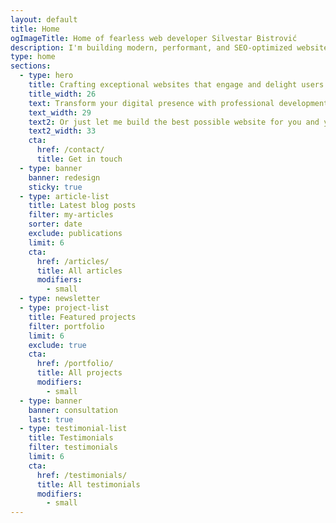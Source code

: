 ```yaml
---
layout: default
title: Home
ogImageTitle: Home of fearless web developer Silvestar Bistrović
description: I'm building modern, performant, and SEO-optimized websites since 2012 using the best coding practices to deliver the best experience for every user.
type: home
sections:
  - type: hero
    title: Crafting exceptional websites that engage and delight users since 2012
    title_width: 26
    text: Transform your digital presence with professional development services.
    text_width: 29
    text2: Or just let me build the best possible website for you and your business.
    text2_width: 33
    cta:
      href: /contact/
      title: Get in touch
  - type: banner
    banner: redesign
    sticky: true
  - type: article-list
    title: Latest blog posts
    filter: my-articles
    sorter: date
    exclude: publications
    limit: 6
    cta:
      href: /articles/
      title: All articles
      modifiers:
        - small
  - type: newsletter
  - type: project-list
    title: Featured projects
    filter: portfolio
    limit: 6
    exclude: true
    cta:
      href: /portfolio/
      title: All projects
      modifiers:
        - small
  - type: banner
    banner: consultation
    last: true
  - type: testimonial-list
    title: Testimonials
    filter: testimonials
    limit: 6
    cta:
      href: /testimonials/
      title: All testimonials
      modifiers:
        - small
---
```

